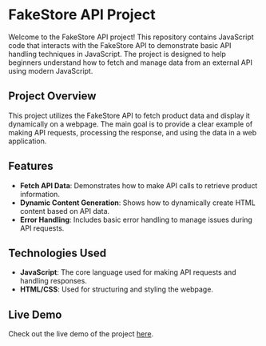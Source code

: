 # FakeStore API Project

Welcome to the FakeStore API project! This repository contains JavaScript code that interacts with the FakeStore API to demonstrate basic API handling techniques in JavaScript. The project is designed to help beginners understand how to fetch and manage data from an external API using modern JavaScript.

## Project Overview

This project utilizes the FakeStore API to fetch product data and display it dynamically on a webpage. The main goal is to provide a clear example of making API requests, processing the response, and using the data in a web application.

## Features

- **Fetch API Data**: Demonstrates how to make API calls to retrieve product information.
- **Dynamic Content Generation**: Shows how to dynamically create HTML content based on API data.
- **Error Handling**: Includes basic error handling to manage issues during API requests.

## Technologies Used

- **JavaScript**: The core language used for making API requests and handling responses.
- **HTML/CSS**: Used for structuring and styling the webpage.


## Live Demo

Check out the live demo of the project [here](https://mohammadabushams.github.io/FakeStore-API-in-JS/#).

